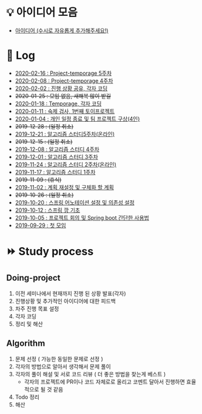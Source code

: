 # :bulb: 아이디어 모음
* [아이디어 (수시로 자유롭게 추가해주세요!)](https://github.com/haneunjung/todo/blob/master/ideas.md)

# :date: Log
* [2020-02-16 : Project-temporage 5주차][2020-02-16]
* [2020-02-08 : Project-temporage 4주차][2020-02-08]
* [2020-02-02 : 진행 상황 공유, 각자 코딩][2020-02-02]
* ~~2020-01-25 : 모임 없음, 새해복 많이 받길~~
* [2020-01-18 : Temporage, 각자 코딩][2020-01-18]
* [2020-01-11 : 숙제 검사, 1번째 토이프로젝트][2020-01-11]
* [2020-01-04 : 개인 일정 종료 및 팀 프로젝트 구상(4인)][2020-01-04]
* ~~2019-12-28 : (일정 취소)~~
* [2019-12-21 : 알고리즘 스터디5주차(온라인)][2019-12-21]
* ~~2019-12-15 : (일정 취소)~~
* [2019-12-08 : 알고리즘 스터디 4주차][2019-12-08]
* [2019-12-01 : 알고리즘 스터디 3주차][2019-12-01]
* [2019-11-24 : 알고리즘 스터디 2주차(온라인)][2019-11-24]
* [2019-11-17 : 알고리즘 스터디 1주차][2019-11-17]
* ~~2019-11-09 : (휴식)~~
* [2019-11-02 : 계획 재설정 및 구체화 할 계획][2019-11-02]
* ~~2019-10-26 : (일정 취소)~~
* [2019-10-20 : 스프링 어노테이션 설정 및 의존성 설정][2019-10-20]
* [2019-10-12 : 스프링 깡 기초][2019-10-12]
* [2019-10-05 : 프로젝트 회의 및 Spring boot 간단한 사용법][2019-10-05]
* [2019-09-29 : 첫 모임][2019-09-29]

# :fast_forward: Study process
## Doing-project
1. 이전 세미나에서 현재까지 진행 된 상황 발표(각자)
2. 진행상황 및 추가적인 아이디어에 대한 피드백
3. 차주 진행 목표 설정
4. 각자 코딩
5. 정리 및 해산

## Algorithm
1. 문제 선정 ( 가능한 동일한 문제로 선정 )
2. 각자의 방법으로 알아서 생각해서 문제 풀이
3. 각자의 풀이 해설 및 서로 코드 리뷰 ( 더 좋은 방법을 찾는게 베스트 )
   - 각자의 프로젝트에 PR이나 코드 자체로로 올리고 코멘트 달아서 진행하면 효율적으로 될 것 같음
4. Todo 정리
5. 해산


[2020-02-16]:https://github.com/haneunjung/todo/blob/master/log/2020-02-16.md "2020-02-16.md"
[2020-02-08]:https://github.com/haneunjung/todo/blob/master/log/2020-02-08.md "2020-02-08.md"
[2020-02-02]:https://github.com/haneunjung/todo/blob/master/log/2020-02-02.md "2020-02-02.md"
[2020-01-18]:https://github.com/haneunjung/todo/blob/master/log/2020-01-18.md "2020-01-18.md"
[2020-01-11]:https://github.com/haneunjung/todo/blob/master/log/2020-01-11.md "2020-01-11.md"
[2020-01-04]:https://github.com/haneunjung/todo/blob/master/log/2020-01-04.md "2020-01-04.md"
[2019-12-21]:https://github.com/haneunjung/todo/blob/master/log/2019-12-21.md "2019-12-21.md"
[2019-12-08]:https://github.com/haneunjung/todo/blob/master/log/2019-12-08.md "2019-12-08.md"
[2019-12-01]:https://github.com/haneunjung/todo/blob/master/log/2019-12-01.md "2019-12-01.md"
[2019-11-24]:https://github.com/haneunjung/todo/blob/master/log/2019-11-24.md "2019-11-24.md"
[2019-11-17]:https://github.com/haneunjung/todo/blob/master/log/2019-11-17.md "2019-11-17.md"
[2019-11-02]:https://github.com/haneunjung/todo/blob/master/log/2019-11-02.md "2019-11-02.md"
[2019-10-20]:https://github.com/haneunjung/todo/blob/master/log/2019-10-20.md "2019-10-20.md"
[2019-10-12]:https://github.com/haneunjung/todo/blob/master/log/2019-10-12.md "2019-10-12.md"
[2019-10-05]:https://github.com/haneunjung/todo/blob/master/log/2019-10-05.md "2019-10-05.md"
[2019-09-29]:https://github.com/haneunjung/todo/blob/master/log/2019-09-29.md "2019-09-29.md"
